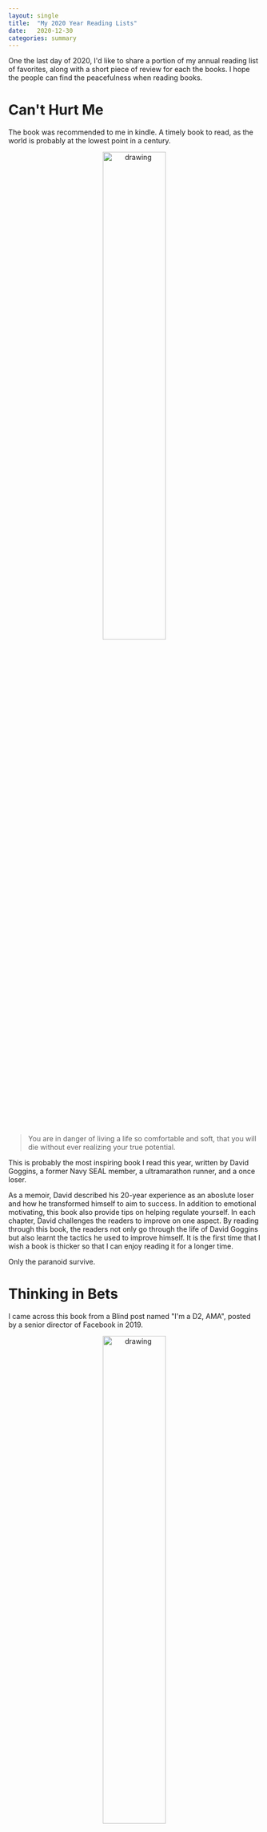 ```yaml
---
layout: single
title:  "My 2020 Year Reading Lists"
date:   2020-12-30
categories: summary
---
```


One the last day of 2020, I'd like to share a portion of my annual reading list of favorites, along with a short piece of review for each the books. I hope the people can find the peacefulness when reading books.

# Can't Hurt Me

The book was recommended to me in kindle. A timely book to read, as the world is probably at the lowest point in a century.

<p align="center">
    <img src="/assets/images/2020-year-end-lists/cannot_hurt_me.jpg" alt="drawing" width="50%"/>
</p>

> You are in danger of living a life so comfortable and soft, that you will die without ever realizing your true potential.


This is probably the most inspiring book I read this year, written by David Goggins, a former Navy SEAL member, a ultramarathon runner, and a once loser.

As a memoir, David described his 20-year experience as an aboslute loser and how he transformed himself to aim to success. In addition to emotional motivating, this book also provide tips on helping regulate yourself. In each chapter, David challenges the readers to improve on one aspect. By reading through this book, the readers not only go through the life of David Goggins but also learnt the tactics he used to improve himself. It is the first time that I wish a book is thicker so that I can enjoy reading it for a longer time.

Only the paranoid survive.

# Thinking in Bets

I came across this book from a Blind post named "I'm a D2, AMA", posted by a senior director of Facebook in 2019.

<p align="center">
    <img src="/assets/images/2020-year-end-lists/thinking_in_bets.jpg" alt="drawing" width="50%"/>
</p>

> When you are facing complex problems, they are no longer as easy as black-or-white questions. In most of such cases, you have do make decisions or take actions based on the incomplete information.

A really great book that clearly convey some useful perspectives of thought process:

* Estimating the distribution of the possible outcomes. When there are uncertainty, it simply impossible to make deterministic prediction about the outcome. A more realistic strategy is to estimate the distribution and make decisions based on that. This philosophy is exactly how modern artificial intelligence (more specifically, reinforcement learning) systems work.

* Decouple the quality of decision making and the outcome. In an uncertain world, it is not uncommon that one get a bad result with good decision making, or one get a good result with a bad decision making. Don't be blinded by the outcomes and don't forget to have a retrospect to understand the influence of decision making on the outcomes.

* Embrace diversity when making decisions and avoid confirmation bias. Listen to the perspective of another side can help find the blind spots the current planning.

* Conduct backcasting (assume success and then think about what makes it succeeds) and pre-morten (assume failure and then think about what makes it fails) could be useful to dive into the detailed action items or potential preventions of the failure.


# The Ride of a Lifetime

This book was recommended by my manager.

<p align="center">
    <img src="/assets/images/2020-year-end-lists/the_ride_of_a_lifetime.jpg" alt="drawing" width="50%"/>
</p>

> No matter who we become or what we accomplish, we still feel that we’re essentially the kid we were at some simpler time long ago. Somehow that’s the trick of leadership, too, I think, to hold on to that awareness of yourself even as the world tells you how powerful and important you are. The moment you start to believe it all too much, the moment you look yourself in the mirror and see a title emblazoned on your forehead, you’ve lost your way. That may be the hardest but also the most necessary lesson to keep in mind, that wherever you are along the path, you’re the same person you’ve always been.

A memoir written by Disney CEO Bob Iger. Bob is not an old-school executive that focus on company's stability. Instead, he is a risky seeking person that made multiple bold moves during his career, including the acquire of Pixar, Lucas film, Marvel, and the launching and consolidation of Disney streaming services Disney+/Hulu/ESPN.

Based on his 40+ year career, he summarized 10 merits that a true leader should have. Each of the merits is explained with a few real scenarios that he encountered during his career. His principles of true leadership are listed as follows:
- Optimism
- Courage
- Focus
- Decisiveness
- Curiosity
- Fairness
- Thoughtfulness
- Authenticity
- The relentless pursuit of perfection
- Integrity


# The Effective Engineer

I came across this book in a reading list I found online that I cannot recall the exact source. A good book for new engineers.

<p align="center">
    <img src="/assets/images/2020-year-end-lists/the_effective_engineer.jpg" alt="drawing" width="50%"/>
</p>

> Time is our most finite asset, and "leverage" - the value we produce per unit time - allows us to direct our time toward what matters most. 

This is a book written by an engineer and for the engineers, but it has nothing to do with the technical skills. It is a book discussing the strategy of increasing engineers' "leverage" from various aspects, including: planning, measuring, onboarding, automation, debriefing, etc. This strategy can be actually applied beyond engineering and to problem solving in general.

Many of what's written in this book should be something you had experienced if you were a senior engineer, but they are still good organized advices for experienced engineers for the retrospective purpose. 

# The Manager's Path: A Guide for Tech Leaders Navigating Growth and Change

A book was recommended by my manager in 2019, and I finally finished it in 2020.

<p align="center">
    <img src="/assets/images/2020-year-end-lists/the_manager_path.jpg" alt="drawing" width="50%"/>
</p>

> Be able to manage yourself if you want to be good at managing others. 
> Get good at taking your ego out of the conversation.
> Find a clear view of a complex situation. See past your interpretations and the stories you're telling yourself.
> If you want to be able to tell people hard things and have them hear what you have to say, you must be able to tell them without embellishing the facts with your storyline.

It's a long journey and a non-stop learning process along the leadership career. Leadership is an art, but it doesn't mean there isn't any pattern. From mentor to senior leadership, there is a tremendous amount of new skills to learn in order to be capable of the role at each stage. Luckily, we have experienced leaders to share their experiences and enable us to take less detour during our journey.

Leadership skills are not just for managers, they are also mandetory skills for senior individual contributos. This book provided great tactics and strategies by walking through the leadership skills needed along the career step-by-step, from mentor, to tech lead, to manager of a team, to manager of multiple teams, to manager of managers, and finally to the VP/CTO land.


# Big Debt Crises

<p align="center">
    <img src="/assets/images/2020-year-end-lists/big_debt_crises.jpg" alt="drawing" width="50%"/>
</p>

> The history is repeating itself. If you cannot find any patterns of the ongoing event, you are just not looking back the history long enough. 

This is more like a history book, describing the history of the world's economy over the past 200 years. 

Every crisis is also an opporunity.

<p align="center">
    <img src="/assets/images/2020-year-end-lists/empires_raise_and_decline.png" alt="drawing"/>
</p>

> 尽信书，不如无书。 -孟子·尽心下